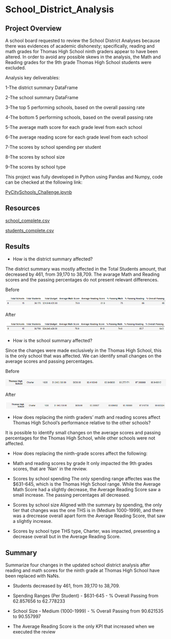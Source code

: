 # School_District_Analysis


## Project Overview

A school board requested to review the School District Analyses because there was evidences of academic dishonesty; specifically, reading and math grades for 
Thomas High School ninth graders appear to have been altered. In order to avoid any possible skews in the analysis, the Math and Reading grades for the 9th grade
Thomas High School students were excluded.

Analysis key deliverables:

1-The district summary DataFrame

2-The school summary DataFrame

3-The top 5 performing schools, based on the overall passing rate

4-The bottom 5 performing schools, based on the overall passing rate

5-The average math score for each grade level from each school

6-The average reading score for each grade level from each school

7-The scores by school spending per student

8-The scores by school size

9-The scores by school type

This project was fully developed in Python using Pandas and Numpy, code can be checked at the following link:

[PyCitySchools_Challenge.ipynb](PyCitySchools_Challenge.ipynb)

## Resources

[school_complete.csv](Resources/schools_complete.csv)

[students_complete.csv](Resources/students_complete.csv)

## Results

* How is the district summary affected?

The district summary was mostly affected in the Total Students amount, that decreased by 461, from 39,170 to 38,709. The avarage Math and Reading scores and the 
passing percentages do not present relevant differences.

Before

![](Assets/District_Summary_Before.png)

After

![](Assets/District_Summary_After.png)


* How is the school summary affected?

Since the changes were made exclusively in the Thomas High School, this is the only school that was affected. We can identify small changes on the average scores and passing percentages.

Before

![](Assets/Per_School_Summary_Before.png)

After

![](Assets/Per_School_Summary_After.png)


* How does replacing the ninth graders’ math and reading scores affect Thomas High School’s performance relative to the other schools?

It is possible to identify small changes on the average scores and passing percentages for the Thomas High School, while other schools were not affected.

* How does replacing the ninth-grade scores affect the following:

- Math and reading scores by grade
It only impacted the 9th grades scores, that are 'Nan' in the review.

- Scores by school spending
The only spending range affectes was the $631-645, which is the Thomas High School range. While the Average Math Score had a slightly decrease, the Average Reading
Score saw a small increase. The passing percentages all decreased. 

- Scores by school size
Aligned with the summary by spending, the only tier that changes was the one THS is in (Medium 1000-1999), and there was a drecrease overall apart form the Average
Reading Score, that saw a slightly increase.

- Scores by school type
THS type, Charter, was impacted, presenting a decrease overall but in the Average Reading Score. 


## Summary

Summarize four changes in the updated school district analysis after reading and math scores for the ninth grade at Thomas High School have been replaced with NaNs.

* Students decreased by 461, from 39,170 to 38,709.

* Spending Ranges (Per Student) - $631-645 - % Overall Passing from 62.857656 to 62.778233

* School Size - Medium (1000-1999) - % Overall Passing from 90.621535 to 90.557997

* The Average Reading Score is the only KPI that increased when we executed the review
